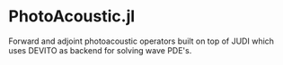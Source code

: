 # PhotoAcoustic.jl
Forward and adjoint photoacoustic operators built on top of JUDI which uses DEVITO as backend for solving wave PDE's.
